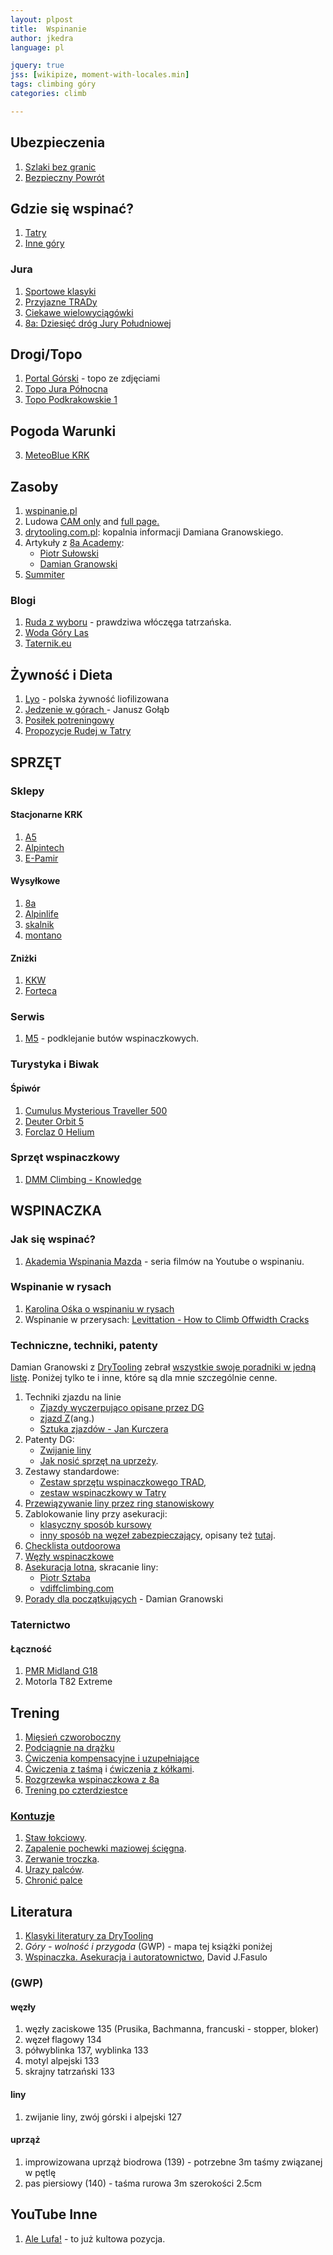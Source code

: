 ```yaml
---
layout: plpost
title:  Wspinanie
author: jkedra
language: pl

jquery: true
jss: [wikipize, moment-with-locales.min]
tags: climbing góry
categories: climb

---
```


## Ubezpieczenia

1. [Szlaki bez granic](https://szlakibezgranic.pl)
2. [Bezpieczny Powrót](https://bezpiecznypowrot.pl/)

## Gdzie się wspinać?

1. [Tatry](/climb/tatry.html)
2. [Inne góry](/climb/inne-gory.html)

### Jura

1. [Sportowe klasyki](http://winterclimb.com/hydepark/item/26-the-best-climbing-routes-near-of-cracow)
2. [Przyjazne TRADy](http://winterclimb.com/hydepark/item/28-tradowe-klasyki-pod-krakowem)
3. [Ciekawe wielowyciągówki](http://winterclimb.com/hydepark/item/73-ciekawe-wielowyciagowki-jura-sokoly)
4. [8a: Dziesięć dróg Jury Południowej][8a-10-drog-jury-s]


## Drogi/Topo

1. [Portal Górski](http://topo.portalgorski.pl/) - topo ze zdjęciami
2. [Topo Jura Północna](http://topojura.dz.pl/)
3. [Topo Podkrakowskie 1](http://climbing.ovh.org/index.html)

## Pogoda Warunki

3. [MeteoBlue KRK](https://www.meteoblue.com/pl/pogoda/prognoza/multimodel/krak%C3%B3w_polska_3094802?fcstlength=144)

## Zasoby

1. [wspinanie.pl](http://wspinanie.pl/)
2. Ludowa [CAM only](/static/ludowa.html) and
   [full page.](http://www.cwf.pl/kamera-live)
3. [drytooling.com.pl](http://drytooling.com.pl): kopalnia informacji
   Damiana Granowskiego.
4. Artykuły z [8a Academy][8a-academy]:
   * [Piotr Sułowski][8a-piotr-sulowski]
   * [Damian Granowski][8a-damian-granowski]
5. [Summiter](http://summiter.pl/)

### Blogi

1. [Ruda z wyboru](http://www.rudazwyboru.pl/) - prawdziwa włóczęga tatrzańska.
2. [Woda Góry Las](http://wodagorylas.pl/category/blog-turystyczny/)
3. [Taternik.eu](http://taternik.eu/)

## Żywność i Dieta

1. [Lyo](https://lyofood.pl/) - polska żywność liofilizowana 
2. [Jedzenie w górach ](http://8a.pl/8academy/jedzenie-gorach-ilosc-zabrac-wyprawe/) -
  Janusz Gołąb
3. [Posiłek potreningowy](https://wspinacz.wordpress.com/2013/04/18/wazny-posilek-posilek-po-treningowy/)
4. [Propozycje Rudej w Tatry](http://www.rudazwyboru.pl/2015/12/10-nawet-11-pomysow-na-szame-w-gorach.html)

## SPRZĘT

### Sklepy

#### Stacjonarne KRK

1. [A5](http://a5.sklep.pl)
2. [Alpintech](http://alpintech.pl/)
2. [E-Pamir](http://e-pamir.pl/)

#### Wysyłkowe

1. [8a](http://8a.pl)
2. [Alpinlife](http://www.alpinlife.pl/)
4. [skalnik](http://skalnik.pl/)
3. [montano](http://montano.pl/)

#### Zniżki

1. [KKW](http://www.kw.krakow.pl/o-klubie/czlonkowskie/znizki.html)
2. [Forteca](https://www.facebook.com/cwforteca/app/352601181451872/)

### Serwis

1. [M5](http://m5.krakow.pl/cennik.html) - podklejanie butów wspinaczkowych.

### Turystyka i Biwak

#### Śpiwór

1. [Cumulus Mysterious Traveller 500](http://cumulus.pl/pl/kategorie/spiwory/mysterious-traveller-500?gid=22&vid=6)
2. [Deuter Orbit 5](http://taternik-sklep.pl/spiwor-deuter-orbit-5-375.html)
3. [Forclaz 0 Helium](http://www.rudazwyboru.pl/2017/09/spiwor-na-gorskie-lato-forclaz-0-helium.html)

### Sprzęt wspinaczkowy

1. [DMM Climbing - Knowledge](http://dmmclimbing.com/knowledge/)

## WSPINACZKA

### Jak się wspinać?

1. [Akademia Wspinania Mazda](https://www.youtube.com/playlist?list=PLH6Xn84AZqUn5KAnDvmHUUiSdOJqHTwvt) - seria filmów na Youtube o wspinaniu.

### Wspinanie w rysach

1. [Karolina Ośka o wspinaniu w rysach](http://8a.pl/8academy/wspinanie-w-rysach-trudne-poczatki/)
2. Wspinanie w przerysach: [Levittation - How to Climb Offwidth Cracks](https://vimeo.com/46589051)


### Techniczne, techniki, patenty

Damian Granowski z [DryTooling][drytooling] zebrał
[wszystkie swoje poradniki w jedną listę][dt-por-set].
Poniżej tylko te i inne, które są dla mnie szczególnie cenne.

1. Techniki zjazdu na linie
    * [Zjazdy wyczerpująco opisane przez DG][zjazd1]
    * [zjazd Z](http://www.vdiffclimbing.com/increase-friction-abseil/)(ang.)
    * [Sztuka zjazdów - Jan Kurczera](https://wspinanie.pl/2015/10/sztuka-zjazdow-czyli-jak-zjechac-aby-dojechac/)
2. Patenty DG:
    * [Zwijanie liny](http://drytooling.com.pl/serwis/art/patenty/7308-jak-zwijac-line-wspinaczkowa)
    * [Jak nosić sprzęt na uprzeży](http://drytooling.com.pl/serwis/art/patenty/2357-noszenie-sprzetu-wspinaczkowego-na-uprzezy).
3. Zestawy standardowe:
    * [Zestaw sprzętu wspinaczkowego TRAD](http://drytooling.com.pl/serwis/art/szpej/7361-zestaw-sprzetu-wspinaczkowego-trad-w-skalki),
    * [zestaw wspinaczkowy w Tatry][dt-set-tatry]
4. [Przewiązywanie liny przez ring stanowiskowy](http://drytooling.com.pl/serwis/art/patenty/2432-przewiazywanie-liny-przez-ring-zjazdowy)
5. Zablokowanie liny przy asekuracji:
    * [klasyczny sposób kursowy](https://www.youtube.com/watch?v=bQtjrog18xY)
    * [inny sposób na węzeł zabezpieczający](http://www.vdiffclimbing.com/tieoff-belay/), opisany też [tutaj](https://www.ukclimbing.com/articles/page.php?id=3295).
6. [Checklista outdoorowa](http://drytooling.com.pl/serwis/art/patenty/7264-checklista-sprzetu-na-trekking-wspinanie?showall=&start=1)
7. [Węzły wspinaczkowe](https://wspinanie.pl/2004/04/kluczka-prusik-wyblinka-gordyjski-prosty-czyli-wezly-stosowane-we-wspinaczce-czesc-ii/)
7. [Asekuracja lotna](we:Simul_climbing), skracanie liny:
    * [Piotr Sztaba](https://www.youtube.com/watch?v=WCnfDwQdVgU)
    * [vdiffclimbing.com](http://www.vdiffclimbing.com/simul-climbing/)
8. [Porady dla początkujących](http://kursyskalkowe.pl/porady-wspinaczkowe-dla-poczatkujacych) - Damian Granowski

### Taternictwo

#### Łączność

1. [PMR Midland G18](http://www.alan.pl/radiokomunikacja/produkt/680/radio_pmr_midland_g18_ip67_accu_li_ion)
2. Motorla T82 Extreme

## Trening

1. [Mięsień czworoboczny](https://wspinacz.wordpress.com/2016/10/15/jak-i-po-co-trenowac-miesien-czworoboczny/)
2. [Podciągnie na drążku](https://wspinacz.wordpress.com/2013/10/16/podciaganie-na-drazku/)
2. [Ćwiczenia kompensacyjne i uzupełniające](http://drytooling.com.pl/serwis/art/trening/2113-10-cwiczen-kompensacyjnych-i-uzupelniajacych)
3. [Ćwiczenia z taśmą](http://drytooling.com.pl/serwis/art/trening/6725-cwiczenia-z-elastycznymi-tasmami) i [ćwiczenia z kółkami](http://drytooling.com.pl/serwis/art/trening/7352-trening-na-kolkach-gimnastycznych).
4. [Rozgrzewka wspinaczkowa z 8a](http://8a.pl/8academy/optymalna-rozgrzewka-wspinaczkowa/)
5. [Trening po czterdziestce](https://wspinaczka.edu.pl/2017/01/trening-po-czterdziestce.html)

### [Kontuzje](http://wspinanie.pl/tag/abc-pierwszej-pomocy-przy-kontuzjach/)

1. [Staw łokciowy](http://wspinanie.pl/2011/02/kontuzje-stawu-lokciowego/).
2. [Zapalenie pochewki maziowej ścięgna](http://wspinanie.pl/2011/01/kontuzje-zapalenie-pochewki-maziowej-sciegna/).
3. [Zerwanie troczka](http://wspinanie.pl/2011/03/abc-pierwszej-pomocy-zerwanie-troczka/).
4. [Urazy palców](http://wspinanie.pl/2011/01/najsilniejsze-palce-na-swiecie/).
5. [Chronić palce](http://wspinanie.pl/brytan/brytan-nr-14/paluszki-jak-je-chronic/)

## Literatura

1. [Klasyki literatury za DryTooling](http://drytooling.com.pl/serwis/art/artykuly/7059-dobra-literatura-gorska)
2. _Góry - wolność i przygoda_ (GWP) - mapa tej książki poniżej
3. [Wspinaczka. Asekuracja i autoratownictwo](http://lubimyczytac.pl/ksiazka/3981627/wspinaczka-asekuracja-i-autoratownictwo), David J.Fasulo

### (GWP)

#### węzły

1. węzły zaciskowe 135 (Prusika, Bachmanna, francuski - stopper, bloker)
2. węzeł flagowy 134
3. półwyblinka 137, wyblinka 133
4. motyl alpejski 133
5. skrajny tatrzański 133

#### liny

1. zwijanie liny, zwój górski i alpejski 127

#### uprząż

1. improwizowana uprząż biodrowa (139) - potrzebne 3m taśmy związanej w pętlę
2. pas piersiowy (140) - taśma rurowa 3m szerokości 2.5cm

## YouTube Inne

1. [Ale Lufa!][alelufa] - to już kultowa pozycja.

[zjazd1]: http://drytooling.com.pl/serwis/art/patenty/7025-poradnik-wspinaczkowy-zjazd-na-linie
[gran-tatr-let1]: http://drytooling.com.pl/serwis/art/artykuly/6436-wybrane-drogi-kursowe-tatry-lato
[drytooling]: http://drytooling.com.pl/
[dt-por-set]: http://drytooling.com.pl/serwis/art/artykuly/6924-zbior-poradnikow-wspinaczkowych
[dt-set-tatry]: http://drytooling.com.pl/serwis/art/patenty/2289-zestaw-standardowy-do-wspinaczki-w-tatrach
[dt-topo-tatry]: http://drytooling.com.pl/baza/topo/tatry

[8a-academy]: http://8a.pl/8academy/
[8a-topo-tatry]: http://8a.pl/8academy/drogi-wspinaczkowe-w-tatrach/
[8a-rejony]: http://8a.pl/8academy/kategorie/wspinaczka/rejony/
[8a-piotr-sulowski]: http://8a.pl/8academy/author/piotr-sulowski/
[8a-damian-granowski]: http://8a.pl/8academy/author/damian-granowski/
[8a-10-drog-jury-s]: http://8a.pl/8academy/dziesiec-drog-jury-poludniowej/

[dt-formacje]: http://drytooling.com.pl/serwis/art/artykuly/988-formacje-skalne-w-skalkach-gorach
[dt-topo-legenda]: http://drytooling.com.pl/serwis/art/artykuly/6435-schemat-drogi-topo-wspinaczkowe

[alelufa]: https://www.youtube.com/channel/UCxqeZD7wBkRhpMAgh_uhqyw

